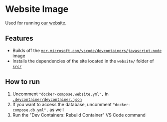 # Website Image

Used for running [our website](https://github.com/UBCSailbot/website).

## Features

- Builds off the [`mcr.microsoft.com/vscode/devcontainers/javascript-node`](https://hub.docker.com/_/microsoft-vscode-devcontainers)
  image
- Installs the dependencies of the site located in the `website/` folder of [`src/`](../../src/)

## How to run

1. Uncomment `"docker-compose.website.yml",` in [`.devcontainer/devcontainer.json`](../devcontainer.json)
2. If you want to access the database, uncomment `"docker-compose.db.yml",` as well
3. Run the "Dev Containers: Rebuild Container" VS Code command
